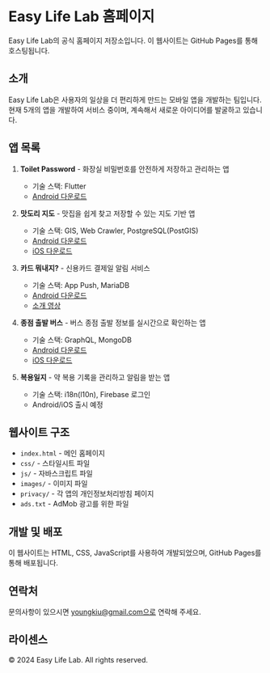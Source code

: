 # Easy Life Lab 홈페이지

Easy Life Lab의 공식 홈페이지 저장소입니다. 이 웹사이트는 GitHub Pages를 통해 호스팅됩니다.

## 소개

Easy Life Lab은 사용자의 일상을 더 편리하게 만드는 모바일 앱을 개발하는 팀입니다. 현재 5개의 앱을 개발하여 서비스 중이며, 계속해서 새로운 아이디어를 발굴하고 있습니다.

## 앱 목록

1. **Toilet Password** - 화장실 비밀번호를 안전하게 저장하고 관리하는 앱
   - 기술 스택: Flutter
   - [Android 다운로드](https://play.google.com/store/apps/details?id=com.youngki_home.toilet_password)

2. **맛도리 지도** - 맛집을 쉽게 찾고 저장할 수 있는 지도 기반 앱
   - 기술 스택: GIS, Web Crawler, PostgreSQL(PostGIS)
   - [Android 다운로드](https://play.google.com/store/apps/details?id=com.youngkiu.tasty_map)
   - [iOS 다운로드](https://apps.apple.com/us/app/맛도리-지도/id6471900309)

3. **카드 뭐내지?** - 신용카드 결제일 알림 서비스
   - 기술 스택: App Push, MariaDB
   - [Android 다운로드](https://play.google.com/store/apps/details?id=com.youngkiu.card_alarm)
   - [소개 영상](https://www.youtube.com/@CreditCardAlarm)

4. **종점 출발 버스** - 버스 종점 출발 정보를 실시간으로 확인하는 앱
   - 기술 스택: GraphQL, MongoDB
   - [Android 다운로드](https://play.google.com/store/apps/details?id=com.youngkiu.busdeparture)
   - [iOS 다운로드](https://apps.apple.com/kr/app/종점-출발-버스/id6736763977)

5. **복용일지** - 약 복용 기록을 관리하고 알림을 받는 앱
   - 기술 스택: i18n(l10n), Firebase 로그인
   - Android/iOS 출시 예정

## 웹사이트 구조

- `index.html` - 메인 홈페이지
- `css/` - 스타일시트 파일
- `js/` - 자바스크립트 파일
- `images/` - 이미지 파일
- `privacy/` - 각 앱의 개인정보처리방침 페이지
- `ads.txt` - AdMob 광고를 위한 파일

## 개발 및 배포

이 웹사이트는 HTML, CSS, JavaScript를 사용하여 개발되었으며, GitHub Pages를 통해 배포됩니다.

## 연락처

문의사항이 있으시면 youngkiu@gmail.com으로 연락해 주세요.

## 라이센스

© 2024 Easy Life Lab. All rights reserved.